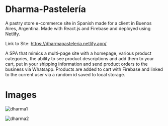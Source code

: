 # Dharma-Pastelería
A pastry store e-commerce site in Spanish made for a client in Buenos Aires, Argentina. Made with React.js and Firebase and deployed using Netlify.

Link to Site: https://dharmapasteleria.netlify.app/

A SPA that mimics a multi-page site with a homepage, various product categories, the ability to see product descriptions and add them to your cart, put in your shipping information and send product orders to the business via Whatsapp. Products are added to cart with Firebase and linked to the current user via a random id saved to local storage.

# Images

![dharma1](https://user-images.githubusercontent.com/61069716/177702716-9ae5d1ee-a019-4c38-80b4-a9bd2e257221.png)

![dharma2](https://user-images.githubusercontent.com/61069716/177702724-92f8a88b-e7d3-4aa1-82dd-210d72be5436.png)
